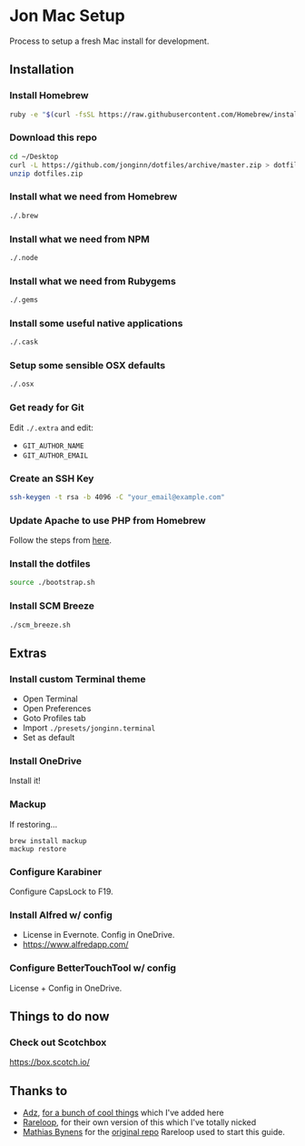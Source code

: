 # Jon Mac Setup

Process to setup a fresh Mac install for development.

## Installation

### Install Homebrew
```bash
ruby -e "$(curl -fsSL https://raw.githubusercontent.com/Homebrew/install/master/install)"
```

### Download this repo
```bash
cd ~/Desktop
curl -L https://github.com/jonginn/dotfiles/archive/master.zip > dotfiles.zip
unzip dotfiles.zip
```

### Install what we need from Homebrew
```bash
./.brew
```

### Install what we need from NPM
```bash
./.node
```

### Install what we need from Rubygems
```bash
./.gems
```

### Install some useful native applications
```bash
./.cask
```

### Setup some sensible OSX defaults
```bash
./.osx
```

### Get ready for Git
Edit `./.extra` and edit:

- `GIT_AUTHOR_NAME`
- `GIT_AUTHOR_EMAIL`

### Create an SSH Key
```bash
ssh-keygen -t rsa -b 4096 -C "your_email@example.com"
```

### Update Apache to use PHP from Homebrew
Follow the steps from [here](https://getgrav.org/blog/macos-sierra-apache-multiple-php-versions).

### Install the dotfiles
```bash
source ./bootstrap.sh
```

### Install SCM Breeze
```bash
./scm_breeze.sh
```

## Extras

### Install custom Terminal theme
- Open Terminal
- Open Preferences
- Goto Profiles tab
- Import `./presets/jonginn.terminal`
- Set as default

### Install OneDrive

Install it!

### Mackup
If restoring...

    brew install mackup
    mackup restore

### Configure Karabiner

Configure CapsLock to F19.

### Install Alfred w/ config

* License in Evernote. Config in OneDrive.
* https://www.alfredapp.com/

### Configure BetterTouchTool w/ config

License + Config in OneDrive.

## Things to do now

### Check out Scotchbox

https://box.scotch.io/

## Thanks to
* [Adz](http://github.com/skattyadz), [for a bunch of cool things](https://github.com/skattyadz/dotfiles/blob/master/homebrew/Brewfile) which I've added here
* [Rareloop](http://github.com/rareloop), for their own version of this which I've totally nicked
* [Mathias Bynens](http://twitter.com/mathias "Follow @mathias on Twitter") for the [original repo](https://github.com/mathiasbynens/dotfiles) Rareloop used to start this guide.
